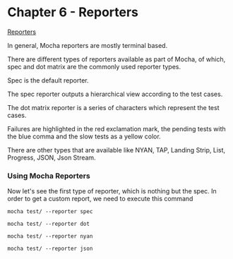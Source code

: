 # Chapter 6 - Reporters 

[Reporters](https://mochajs.org/#reporters)

In general, Mocha reporters are mostly terminal based.

There are different types of reporters available as part of Mocha, of which, spec and dot matrix are the commonly used reporter types.

Spec is the default reporter.

The spec reporter outputs a hierarchical view according to the test cases.

The dot matrix reporter is a series of characters which represent the test cases.

Failures are highlighted in the red exclamation mark, the pending tests with the blue comma and the slow tests as a yellow color.

There are other types that are available like NYAN, TAP, Landing Strip, List, Progress, JSON, Json Stream.

### Using Mocha Reporters

Now let's see the first type of reporter, which is nothing but the spec.
In order to get a custom report, we need to execute this command

`mocha test/ --reporter spec`

`mocha test/ --reporter dot`

`mocha test/ --reporter nyan`

`mocha test/ --reporter json`